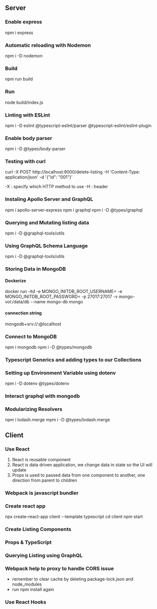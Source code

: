 ## Server

### Enable express

npm i express

### Automatic reloading with Nodemon

npm i -D nodemon

### Build

npm run build

### Run

node build/index.js

### Linting with ESLint

npm i -D eslint @typescript-eslint/parser @typescript-eslint/eslint-plugin

### Enable body parser

npm i -D @types/body-parser

### Testing with curl

curl -X POST http://localhost:9000/delete-listing -H 'Content-Type: application/json' -d '{"id": "001"}'

-X : specify which HTTP method to use
-H : header

### Instaling Apollo Server and GraphQL

npm i apollo-server-express
npm i graphql
npm i -D @types/graphql

### Querying and Mutating listing data

npm i -D @graphql-tools/utils

### Using GraphQL Schema Language

npm i -D @graphql-tools/utils

### Storing Data in MongoDB

#### Dockerize

docker run -itd -e MONGO_INITDB_ROOT_USERNAME=<username> -e MONGO_INITDB_ROOT_PASSWORD=<password> -p 27017:27017 -v mongo-vol:/data/db --name mongo-db mongo

#### connection string

mongodb+srv://<username>:<password>@localhost

### Connect to MongoDB

npm i mongodb
npm i -D @types/mongodb

### Typescript Generics and adding types to our Collections

### Setting up Environment Variable using dotenv

npm i -D dotenv @types/dotenv

### Interact graphql with mongodb

### Modularizing Resolvers

npm i lodash.merge
mpm i -D @types/lodash.merge

## Client

### Use React

1. React is reusable component
2. React is data driven application, we change data in state so the UI will update
3. Props is used to passed data from one component to another, one direction from parent to children

### Webpack is javascript bundler

### Create react app

npx create-react-app client --template typescript
cd client
npm start

### Create Listing Components

### Props & TypeScript

### Querying Listing using GraphQL

### Webpack help to proxy to handle CORS issue

- remember to clear cache by deleting package-lock.json and node_modules
- run npm install again

### Use React Hooks
